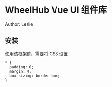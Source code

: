 # WheelHub Vue UI 组件库
Author: Leslie

## 安装
使用该框架前，需要将 CSS 设置
```
* {
  padding: 0;
  margin: 0; 
  box-sizing: border-box; 
}
```
